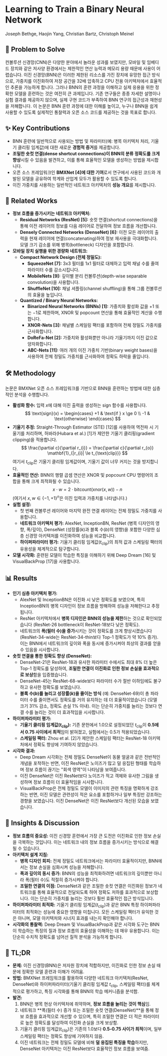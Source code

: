 # Learning to Train a Binary Neural Network

Joseph Bethge, Haojin Yang, Christian Bartz, Christoph Meinel

## 🧩 Problem to Solve

컨볼루션 신경망(CNN)은 다양한 분야에서 놀라운 성과를 보였지만, 모바일 및 임베디드 장치와 같은 저사양 환경에서는 제한적인 연산 능력과 메모리 용량 때문에 사용이 어렵습니다. 이진 신경망(BNN)은 이러한 제한된 리소스를 가진 장치에 유망한 접근 방식으로, 가중치를 이진화하여 저장 공간을 32배 압축하고 CPU 전용 아키텍처에서 효율적인 추론을 가능하게 합니다. 그러나 BNN의 훈련 과정을 이해하고 실제 응용을 위한 정확한 모델을 훈련하는 것은 여전히 큰 과제입니다. 기존 연구들은 종종 자세한 설명이나 실험 결과를 제공하지 않으며, 실제 구현 코드가 부족하여 BNN 연구의 접근성과 재현성을 저해합니다. 이 논문은 BNN 훈련 과정에 대한 이해를 높이고, 누구나 BNN을 쉽게 사용할 수 있도록 실제적인 통찰력과 오픈 소스 코드를 제공하는 것을 목표로 합니다.

## ✨ Key Contributions

* BNN 훈련에 일반적으로 사용되는 방법 및 파라미터(예: 병목 아키텍처 처리, 기울기 클리핑 임계값)에 대한 새로운 **경험적 증거**를 제공합니다.
* **조밀한 숏컷 연결(dense shortcut connections)이 BNN의 분류 정확도를 크게 향상**시킬 수 있음을 발견하고, 이를 통해 효율적인 모델을 생성하는 방법을 제시합니다.
* 오픈 소스 프레임워크인 **BMXNet [4]에 대한 기여**로서 연구에서 사용된 코드와 개발된 모델을 공유하여 학계와 산업계 모두가 활용할 수 있도록 합니다.
* 이진 가중치를 사용하는 일반적인 네트워크 아키텍처의 **성능 개요**를 제시합니다.

## 📎 Related Works

* **정보 흐름을 증가시키는 네트워크 아키텍처:**
  * **Residual Networks (ResNet) [5]:** 숏컷 연결(shortcut connections)을 통해 이전 레이어의 정보를 다음 레이어로 전달하여 정보 흐름을 개선합니다.
  * **Densely Connected Networks (DenseNet) [6]:** 이전 모든 레이어의 출력을 현재 레이어에 연결(concatenating)하여 정보 재사용을 극대화합니다. 모델 크기 감소를 위해 병목(bottleneck) 디자인을 포함합니다.
* **모바일 장치 실행을 위한 경량화 네트워크:**
  * **Compact Network Design (전체 정밀도):**
    * **SqueezeNet [7]:** 3x3 필터를 1x1 필터로 대체하고 입력 채널 수를 줄여 파라미터 수를 감소시킵니다.
    * **MobileNets [9]:** 깊이별 분리 컨볼루션(depth-wise separable convolution)을 사용합니다.
    * **ShuffleNet [10]:** 채널 셔플링(channel shuffling)을 통해 그룹 컨볼루션의 효율을 높입니다.
  * **Quantized / Binary Neural Networks:**
    * **Binarized Neural Networks (BNNs) [1]:** 가중치와 활성화 값을 $+1$ 또는 $-1$로 제한하며, XNOR 및 popcount 연산을 통해 효율적인 계산을 수행합니다.
    * **XNOR-Nets [3]:** 채널별 스케일링 팩터를 포함하여 전체 정밀도 가중치를 근사화합니다.
    * **DoReFa-Net [2]:** 가중치와 활성화뿐만 아니라 기울기까지 이진 값으로 양자화합니다.
    * **ABC-Nets [11]:** 여러 개의 이진 가중치 기반(binary weight bases)을 사용하여 전체 정밀도 가중치를 근사화하여 정확도 하락을 줄입니다.

## 🛠️ Methodology

논문은 BMXNet 오픈 소스 프레임워크를 기반으로 BNN을 훈련하는 방법에 대한 심층적인 분석을 수행합니다.

* **활성화 함수:** 입력 $x$에 대해 이진 출력을 생성하는 sign 함수를 사용합니다.
    $$ \text{sign}(x) = \begin{cases} +1 & \text{if } x \ge 0 \\ -1 & \text{otherwise} \end{cases} $$
* **기울기 추정:** Straight-Through Estimator (STE) [12]를 사용하여 역전파 시 기울기를 처리하며, 허바라(Hubara et al.) [1]가 제안한 기울기 클리핑(gradient clipping)을 적용합니다.
    $$ \frac{\partial c}{\partial r_{i}} = \frac{\partial c}{\partial r_{o}} \mathbf{1}_{|r_{i}| \le t_{\text{clip}}} $$
    여기서 $t_{\text{clip}}$은 기울기 클리핑 임계값이며, 기울기 값이 너무 커지는 것을 방지합니다.
* **효율적인 연산:** BNN의 행렬 곱셈 연산은 XNOR 및 popcount CPU 명령어의 조합을 통해 크게 최적화될 수 있습니다.
    $$ x \cdot w = 2 \cdot \text{bitcount}(\text{xnor}(x, w)) - n $$
    (여기서 $x, w \in \{-1, +1\}^n$은 이진 입력과 가중치를 나타냅니다.)
* **실험 설정:**
  * 첫 번째 컨볼루션 레이어와 마지막 완전 연결 레이어는 전체 정밀도 가중치를 사용합니다.
  * **네트워크 아키텍처 평가:** AlexNet, InceptionBN, ResNet (병목 디자인의 영향, 폭/깊이), DenseNet (성장률($k$)과 블록 수($b$)의 영향)을 포함한 다양한 심층 신경망 아키텍처를 이진화하여 성능을 비교합니다.
  * **하이퍼파라미터 평가:** 기울기 클리핑 임계값($t_{\text{clip}}$)의 최적 값과 스케일링 팩터의 유용성을 체계적으로 탐구합니다.
* **모델 시각화:** 훈련된 모델이 학습한 특징을 이해하기 위해 Deep Dream [16] 및 VisualBackProp [17]을 사용합니다.

## 📊 Results

* **인기 심층 아키텍처 평가:**
  * AlexNet 및 InceptionBN은 이진화 시 낮은 정확도를 보였으며, 특히 InceptionBN의 병목 디자인이 정보 흐름을 방해하여 성능을 저해한다고 추정됩니다.
  * ResNet 아키텍처에서 **병목 디자인은 BNN의 성능을 제한**하는 것으로 확인되었습니다 (ResNet-26 bottleneck이 ResNet-18보다 낮은 정확도).
  * 네트워크의 **폭(필터 수)을 증가**시키는 것이 정확도를 크게 향상시켰습니다 (ResNet-34-wide는 ResNet-34-thin보다 Top-1 정확도가 약 10% 증가). 이는 BNN에서 네트워크의 깊이와 폭을 동시에 증가시켜야 최상의 결과를 얻을 수 있음을 시사합니다.
* **숏컷 연결을 통한 정확도 향상 (DenseNet):**
  * DenseNet-21은 ResNet-18과 유사한 파라미터 수에서도 최대 8% 더 높은 Top-1 정확도를 달성하여, **조밀한 연결이 이진화로 인한 정보 손실을 효과적으로 보상**함을 입증했습니다.
  * DenseNet-45는 ResNet-68-wide보다 파라미터 수가 절반 이하임에도 불구하고 유사한 정확도를 보였습니다.
  * **블록 수($b$)를 늘리고 성장률($k$)을 줄이는 방식** (예: DenseNet-69)이 총 파라미터 수를 줄이면서도 정확도를 거의 유지하는 데 더 효율적이었습니다 (모델 크기 31% 감소, 정확도 손실 1% 이내). 이는 단순히 가중치를 늘리는 것보다 연결 수를 늘리는 것이 더 효과적임을 시사합니다.
* **하이퍼파라미터 평가:**
  * **기울기 클리핑 임계값($t_{\text{clip}}$):** 기존 문헌에서 1.0으로 설정되었던 $t_{\text{clip}}$이 **0.5에서 0.75 사이에서 최적**임이 밝혀졌고, 실험에서는 0.5가 적용되었습니다.
  * **스케일링 팩터:** Zhou et al. [2]가 제안한 스케일링 팩터는 ResNet-18 아키텍처에서 정확도 향상에 기여하지 않았습니다.
* **시각화 결과:**
  * Deep Dream 시각화는 전체 정밀도 DenseNet이 동물 얼굴과 같은 전반적인 개념을 포착하는 반면, 이진 ResNet은 노이즈가 많고 덜 응집된 형태를 학습하며 정보 흐름이 끊기는 "회색 영역"이 나타남을 보여줍니다.
  * 이진 DenseNet은 이진 ResNet보다 노이즈가 적고 객체와 유사한 그림을 생성하며 정보 흐름이 더 효율적임을 시사합니다.
  * VisualBackProp은 전체 정밀도 모델이 이미지의 관련 특징을 명확하게 강조하는 반면, 이진 모델은 관련성이 적은 요소를 포함하거나 일부 특징만 강조하는 경향을 보였습니다. 이진 DenseNet은 이진 ResNet보다 개선된 모습을 보였습니다.

## 🧠 Insights & Discussion

* **정보 흐름의 중요성:** 이진 신경망 훈련에서 가장 큰 도전은 이진화로 인한 정보 손실을 극복하는 것입니다. 이는 네트워크 내의 정보 흐름을 증가시키는 방식으로 해결될 수 있습니다.
* **아키텍처 설계 지침:**
  * **병목 디자인 회피:** 전체 정밀도 네트워크에서는 파라미터 효율적이지만, BNN에서는 정보 손실을 심화시켜 성능을 저해합니다.
  * **폭과 깊이의 동시 증가:** BNN의 성능을 최적화하려면 네트워크의 깊이뿐만 아니라 폭(필터 수)도 적절히 증가시켜야 합니다.
  * **조밀한 연결의 이점:** DenseNet과 같은 조밀한 숏컷 연결은 이진화된 정보가 네트워크를 통해 효율적으로 전달되도록 하여 정확도 저하를 효과적으로 보상합니다. 이는 단순히 가중치를 늘리는 것보다 훨씬 효율적인 접근 방식입니다.
* **하이퍼파라미터 최적화:** 기울기 클리핑 임계값($t_{\text{clip}}$)과 같은 BNN 특정 하이퍼파라미터의 최적화는 성능에 중요한 영향을 미칩니다. 모든 스케일링 팩터가 유익한 것은 아니며, 모델 아키텍처와 시너지 효과를 내는지 확인해야 합니다.
* **시각화의 통찰력:** Deep Dream 및 VisualBackProp과 같은 시각화 도구는 BNN이 학습하는 특징의 질과 정보 흐름의 효율성을 이해하는 데 매우 유용합니다. 이는 단순히 수치적 정확도를 넘어선 질적 분석을 가능하게 합니다.

## 📌 TL;DR

* **문제:** 이진 신경망(BNN)은 저자원 장치에 적합하지만, 이진화로 인한 정보 손실 때문에 정확한 모델 훈련과 이해가 어려움.
* **방법:** BMXNet 프레임워크를 활용하여 다양한 네트워크 아키텍처(ResNet, DenseNet)와 하이퍼파라미터(기울기 클리핑 임계값 $t_{\text{clip}}$, 스케일링 팩터)를 체계적으로 평가하고, 특징 시각화를 통해 BNN의 학습 메커니즘을 분석함.
* **발견:**
    1. BNN은 병목 현상 아키텍처에 취약하며, **정보 흐름을 늘리는 것이 핵심**임.
    2. 네트워크 **폭(필터 수) 증가 또는 조밀한 숏컷 연결(DenseNet)**을 통해 정보 흐름을 효과적으로 개선할 수 있으며, 특히 조밀한 연결은 더 적은 파라미터로 높은 정확도를 달성하여 이진화 손실을 크게 보상함.
    3. 기울기 클리핑 임계값($t_{\text{clip}}$)은 기존의 1.0보다 **0.5-0.75 사이가 최적**이며, 일부 스케일링 팩터는 정확도 향상에 기여하지 않음.
    4. 이진 네트워크는 전체 정밀도 모델에 비해 **덜 응집된 특징을 학습**하지만, DenseNet 아키텍처는 이진 ResNet보다 효율적인 정보 흐름을 보여줌.

